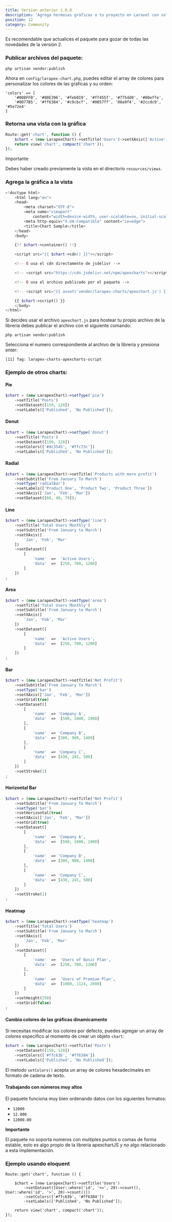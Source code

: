 ```yaml
---
title: Version anterior 1.0.0
description: 'Agrega hermosas gráficas a tu proyecto en Laravel con solo un facade.'
position: 12
category: Community
---
```



<alert type="info">

Es recomendable que actualices el paquete para gozar de todas las novedades de la versión 2.

</alert>

### Publicar archivos del paquete:

```php[php]
php artisan vendor:publish 
```
Ahora en `config/larapex-chart.php`, puedes editar el array de colores para personalizar los colores de las graficas y su orden:

```php[php]
'colors' => [
    '#008FFB', '#00E396', '#feb019', '#ff455f', '#775dd0', '#80effe',
    '#0077B5', '#ff6384', '#c9cbcf', '#0057ff', '00a9f4', '#2ccdc9', '#5e72e4'
]
```

### Retorna una vista con la gráfica

```php
Route::get('chart', function () {
    $chart = (new LarapexChart)->setTitle('Users')->setXAxis(['Active', 'Guests'])->setDataset([100, 200]);
    return view('chart', compact('chart'));
}); 
```

<alert type="danger">

Importante

Debes haber creado previamente la vista en el directorio `resources/views`.

</alert>

### Agrega la gráfica a la vista

```php
<!doctype html>
    <html lang="en">
    <head>
        <meta charset="UTF-8">
        <meta name="viewport"
            content="width=device-width, user-scalable=no, initial-scale=1.0, maximum-scale=1.0, minimum-scale=1.0">
        <meta http-equiv="X-UA-Compatible" content="ie=edge">
        <title>Chart Sample</title>
    </head>
    <body>

    {!! $chart->container() !!}

    <script src="{{ $chart->cdn() }}"></script>

    <!-- O usa el cdn directamente de jsdelivr -->

    <!-- <script src="https://cdn.jsdelivr.net/npm/apexcharts"></script> -->

    <!-- O usa el archivo publicado por el paquete -->

    <!-- <script src="{{ asset('vendor/larapex-charts/apexchart.js') }}"></script> -->

    {{ $chart->script() }}
    </body>
</html>
```

Si decides usar el archivo `apexchart.js` para hostear tu propio archivo de la librería debes publicar el archivo con el siguiente comando:

```php[php]
php artisan vendor:publish 
```

Selecciona el numero correspondiente al archivo de la librería y presiona enter:

```php[php]
[11] Tag: larapex-charts-apexcharts-script 
```

### Ejemplo de otros charts:

#### Pie

```php
$chart = (new LarapexChart)->setType('pie')
    ->setTitle('Posts')
    ->setDataset([150, 120])
    ->setLabels(['Published', 'No Published']);
```

#### Donut

```php
$chart = (new LarapexChart)->setType('donut')
    ->setTitle('Posts')
    ->setDataset([150, 120])
    ->setColors(['#dc3545', '#ffc73c'])
    ->setLabels(['Published', 'No Published']);
```

#### Radial

```php
$chart = (new LarapexChart)->setTitle('Products with more profit')
    ->setSubtitle('From January To March')
    ->setType('radialBar')
    ->setLabels(['Product One', 'Product Two', 'Product Three'])
    ->setXAxis(['Jan', 'Feb', 'Mar'])
    ->setDataset([60, 40, 79]);
```

#### Line

```php
$chart = (new LarapexChart)->setType('line')
    ->setTitle('Total Users Monthly')
    ->setSubtitle('From January to March')
    ->setXAxis([
        'Jan', 'Feb', 'Mar'
    ])
    ->setDataset([
        [
            'name'  =>  'Active Users',
            'data'  =>  [250, 700, 1200]
        ]
    ])
;
```

#### Area

```php
$chart = (new LarapexChart)->setType('area')
    ->setTitle('Total Users Monthly')
    ->setSubtitle('From January to March')
    ->setXAxis([
        'Jan', 'Feb', 'Mar'
    ])
    ->setDataset([
        [
            'name'  =>  'Active Users',
            'data'  =>  [250, 700, 1200]
        ]
    ])
;
```

#### Bar

```php
$chart = (new LarapexChart)->setTitle('Net Profit')
    ->setSubtitle('From January To March')
    ->setType('bar')
    ->setXAxis(['Jan', 'Feb', 'Mar'])
    ->setGrid(true)
    ->setDataset([
        [
            'name'  => 'Company A',
            'data'  =>  [500, 1000, 1900]
        ],
        [
            'name'  => 'Company B',
            'data'  => [300, 900, 1400]
        ],
        [
            'name'  => 'Company C',
            'data'  => [430, 245, 500]
        ]
    ])
    ->setStroke(1)
;
```

#### Horizontal Bar

```php
$chart = (new LarapexChart)->setTitle('Net Profit')
    ->setSubtitle('From January To March')
    ->setType('bar')
    ->setHorizontal(true)
    ->setXAxis(['Jan', 'Feb', 'Mar'])
    ->setGrid(true)
    ->setDataset([
        [
            'name'  => 'Company A',
            'data'  =>  [500, 1000, 1900]
        ],
        [
            'name'  => 'Company B',
            'data'  => [300, 900, 1400]
        ],
        [
            'name'  => 'Company C',
            'data'  => [430, 245, 500]
        ]
    ])
    ->setStroke(1)
;
```

#### Heatmap

```php
$chart = (new LarapexChart)->setType('heatmap')
    ->setTitle('Total Users')
    ->setSubtitle('From January to March')
    ->setXAxis([
        'Jan', 'Feb', 'Mar'
    ])
    ->setDataset([
        [
            'name'  =>  'Users of Basic Plan',
            'data'  =>  [250, 700, 1200]
        ],
        [
            'name'  =>  'Users of Premium Plan',
            'data'  =>  [1000, 1124, 2000]
        ]
    ])
    ->setHeight(250)
    ->setGrid(false)
;
```

#### Cambia colores de las gráficas dinamicamente

Si necesitas modificar los colores por defecto, puedes agregar un array de colores especifico al momento de crear un objeto `chart`:

```php
$chart = (new LarapexChart)->setTitle('Posts')
    ->setDataset([150, 120])
    ->setColors(['#ffc63b', '#ff6384'])
    ->setLabels(['Published', 'No Published']);
```

El metodo `setColors()` acepta un array de colores hexadecimales en formato de cadena de texto.

#### Trabajando con números muy altos

El paquete funciona muy bien ordenando datos con los siguientes formatos:

* `12000` 
* `12.000`
* `12000.00`

<alert type="danger">

<strong>Importante</strong>

El paquete no soporta numeros con multiples puntos o comas de forma estable, esto es algo propio de la librería apexchartJS y no algo relacionado a esta implementación.

</alert>

### Ejemplo usando eloquent

```php[php]
Route::get('chart', function () {

    $chart = (new LarapexChart)->setTitle('Users')
        ->setDataset([User::where('id', '<=', 20)->count(), User::where('id', '>', 20)->count()])
        ->setColors(['#ffc63b', '#ff6384'])
        ->setLabels(['Published', 'No Published']);

    return view('chart', compact('chart'));
});
```
